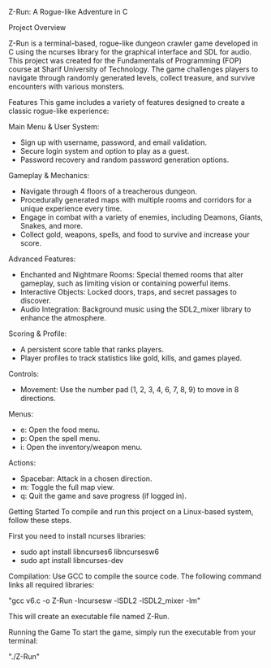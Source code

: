 Z-Run: A Rogue-like Adventure in C

Project Overview

Z-Run is a terminal-based, rogue-like dungeon crawler game developed in C using the ncurses library for the graphical interface and SDL for audio. This project was created for the Fundamentals of Programming (FOP) course at Sharif University of Technology. The game challenges players to navigate through randomly generated levels, collect treasure, and survive encounters with various monsters.

Features
This game includes a variety of features designed to create a classic rogue-like experience:

Main Menu & User System:

- Sign up with username, password, and email validation.
- Secure login system and option to play as a guest.
- Password recovery and random password generation options.

Gameplay & Mechanics:

- Navigate through 4 floors of a treacherous dungeon.
- Procedurally generated maps with multiple rooms and corridors for a unique experience every time.
- Engage in combat with a variety of enemies, including Deamons, Giants, Snakes, and more.
- Collect gold, weapons, spells, and food to survive and increase your score.

Advanced Features:

- Enchanted and Nightmare Rooms: Special themed rooms that alter gameplay, such as limiting vision or containing powerful items.
- Interactive Objects: Locked doors, traps, and secret passages to discover.
- Audio Integration: Background music using the SDL2_mixer library to enhance the atmosphere.

Scoring & Profile:

- A persistent score table that ranks players.
- Player profiles to track statistics like gold, kills, and games played.

Controls:

- Movement: Use the number pad (1, 2, 3, 4, 6, 7, 8, 9) to move in 8 directions.

Menus:

- e: Open the food menu.
- p: Open the spell menu.
- i: Open the inventory/weapon menu.

Actions:

- Spacebar: Attack in a chosen direction.
- m: Toggle the full map view.
- q: Quit the game and save progress (if logged in).

Getting Started
To compile and run this project on a Linux-based system, follow these steps.

First you need to install ncurses libraries:
- sudo apt install libncurses6 libncursesw6
- sudo apt install libncurses-dev

Compilation:
Use GCC to compile the source code. The following command links all required libraries:

"gcc v6.c -o Z-Run -lncursesw -lSDL2 -lSDL2_mixer -lm"

This will create an executable file named Z-Run.

Running the Game
To start the game, simply run the executable from your terminal:

"./Z-Run"
